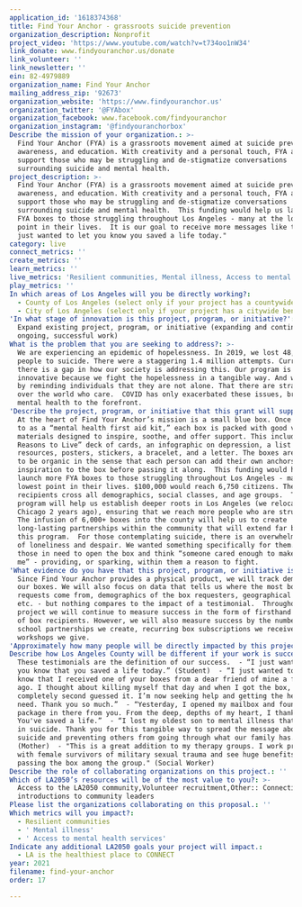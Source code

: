 ```yaml
---
application_id: '1618374368'
title: Find Your Anchor - grassroots suicide prevention
organization_description: Nonprofit
project_video: 'https://www.youtube.com/watch?v=t734oo1nW34'
link_donate: www.findyouranchor.us/donate
link_volunteer: ''
link_newsletter: ''
ein: 82-4979889
organization_name: Find Your Anchor
mailing_address_zip: '92673'
organization_website: 'https://www.findyouranchor.us'
organization_twitter: '@FYAbox'
organization_facebook: www.facebook.com/findyouranchor
organization_instagram: '@findyouranchorbox'
Describe the mission of your organization.: >-
  Find Your Anchor (FYA) is a grassroots movement aimed at suicide prevention,
  awareness, and education. With creativity and a personal touch, FYA aims to
  support those who may be struggling and de-stigmatize conversations
  surrounding suicide and mental health.
project_description: >-
  Find Your Anchor (FYA) is a grassroots movement aimed at suicide prevention,
  awareness, and education. With creativity and a personal touch, FYA aims to
  support those who may be struggling and de-stigmatize conversations
  surrounding suicide and mental health.  This funding would help us launch more
  FYA boxes to those struggling throughout Los Angeles - many at the lowest
  point in their lives.  It is our goal to receive more messages like this: "I
  just wanted to let you know you saved a life today."
category: live
connect_metrics: ''
create_metrics: ''
learn_metrics: ''
live_metrics: 'Resilient communities, Mental illness, Access to mental health services'
play_metrics: ''
In which areas of Los Angeles will you be directly working?:
  - County of Los Angeles (select only if your project has a countywide benefit)
  - City of Los Angeles (select only if your project has a citywide benefit)
'In what stage of innovation is this project, program, or initiative?': >-
  Expand existing project, program, or initiative (expanding and continuing
  ongoing, successful work)
What is the problem that you are seeking to address?: >-
  We are experiencing an epidemic of hopelessness. In 2019, we lost 48,344
  people to suicide. There were a staggering 1.4 million attempts. Currently,
  there is a gap in how our society is addressing this. Our program is
  innovative because we fight the hopelessness in a tangible way. And we do that
  by reminding individuals that they are not alone. That there are strangers all
  over the world who care.  COVID has only exacerbated these issues, bringing
  mental health to the forefront. 
'Describe the project, program, or initiative that this grant will support to address the problem identified.': >-
  At the heart of Find Your Anchor’s mission is a small blue box. Once referred
  to as a “mental health first aid kit,” each box is packed with good vibes and
  materials designed to inspire, soothe, and offer support. This includes a “52+
  Reasons to Live” deck of cards, an infographic on depression, a list of
  resources, posters, stickers, a bracelet, and a letter. The boxes are intended
  to be organic in the sense that each person can add their own anchors and
  inspiration to the box before passing it along.  This funding would help us
  launch more FYA boxes to those struggling throughout Los Angeles - many at the
  lowest point in their lives. $100,000 would reach 6,750 citizens. These box
  recipients cross all demographics, social classes, and age groups.  This
  program will help us establish deeper roots in Los Angeles (we relocated from
  Chicago 2 years ago), ensuring that we reach more people who are struggling.
  The infusion of 6,000+ boxes into the county will help us to create
  long-lasting partnerships within the community that will extend far beyond
  this program.  For those contemplating suicide, there is an overwhelming sense
  of loneliness and despair. We wanted something specifically for them. We want
  those in need to open the box and think “someone cared enough to make this for
  me” - providing, or sparking, within them a reason to fight.
'What evidence do you have that this project, program, or initiative is or will be successful, and how will you define and measure success?': >-
  Since Find Your Anchor provides a physical product, we will track demand for
  our boxes. We will also focus on data that tells us where the most box
  requests come from, demographics of the box requesters, geographical data,
  etc. - but nothing compares to the impact of a testimonial.  Throughout this
  project we will continue to measure success in the form of firsthand accounts
  of box recipients. However, we will also measure success by the number of
  school partnerships we create, recurring box subscriptions we receive, and
  workshops we give.
'Approximately how many people will be directly impacted by this project, program, or initiative?': '6750'
Describe how Los Angeles County will be different if your work is successful.: >-
  These testimonials are the definition of our success.  - “I just wanted to let
  you know that you saved a life today.” (Student)  - “I just wanted to let you
  know that I received one of your boxes from a dear friend of mine a few weeks
  ago. I thought about killing myself that day and when I got the box, I
  completely second guessed it. I’m now seeking help and getting the help I
  need. Thank you so much.”  - “Yesterday, I opened my mailbox and found a
  package in there from you. From the deep, depths of my heart, I thank you.
  You've saved a life.”  - “I lost my oldest son to mental illness that resulted
  in suicide. Thank you for this tangible way to spread the message about
  suicide and preventing others from going through what our family has.”
  (Mother)  - "This is a great addition to my therapy groups. I work primarily
  with female survivors of military sexual trauma and see huge benefits in
  passing the box among the group." (Social Worker)
Describe the role of collaborating organizations on this project.: ''
Which of LA2050’s resources will be of the most value to you?: >-
  Access to the LA2050 community,Volunteer recruitment,Other:: Connections and
  introductions to community leaders
Please list the organizations collaborating on this proposal.: ''
Which metrics will you impact?:
  - Resilient communities
  - ' Mental illness'
  - ' Access to mental health services'
Indicate any additional LA2050 goals your project will impact.:
  - LA is the healthiest place to CONNECT
year: 2021
filename: find-your-anchor
order: 17

---
```

